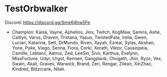 # TestOrbwalker
Discord: https://discord.gg/Sme64hw5Fe
- Champion: Kaisa, Vayne, Aphelios, Jinx, Twitch, KogMaw, Samira, Ashe, Caitlyn, Varus, Draven, Tristana, Yasuo, TwistedFate, Irelia, Gwen, Lucian, Katarina, Sett, DrMundo, Riven, Xayah, Ezreal, Sylas, Akshan, Yone, Pyke, Viego, Senna, Fiora, Corki, Xerath, Viktor, Cassiopeia, Camille, Leblanc, Aatrox, Zed, LeeSin, Sivir, Karthus, Evelynn, MissFortune, Udyr, Urgot, Kennen, Gangplank, Chogath, Jhin, Ryze, Vex, Swain, Akali, Graves, Warwick, Brand, Zeri, Rengar, Zilean, XinZhao, Kindred, Blitzcrank, Nilah.
